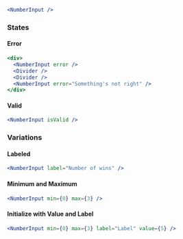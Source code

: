 ```jsx
<NumberInput />
```

### States

#### Error

```jsx
<div>
  <NumberInput error />
  <Divider />
  <Divider />
  <NumberInput error="Something's not right" />
</div>
```

#### Valid

```jsx
<NumberInput isValid />
```

### Variations

#### Labeled

```jsx
<NumberInput label="Number of wins" />
```

#### Minimum and Maximum

```jsx
<NumberInput min={0} max={3} />
```

#### Initialize with Value and Label

```jsx
<NumberInput min={0} max={3} label="Label" value={5} />
```
